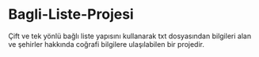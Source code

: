 # Bagli-Liste-Projesi
Çift ve tek yönlü bağlı liste yapısını kullanarak txt dosyasından bilgileri alan ve şehirler hakkında coğrafi bilgilere ulaşılabilen bir projedir.

